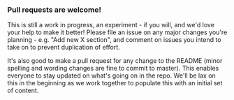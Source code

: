 ### Pull requests are welcome!
This is still a work in progress, an experiment - if you will, and we'd love your help to make it better! Please file an issue on any major changes you're planning - e.g. "Add new X section", and comment on issues you intend to take on to prevent duplication of effort.

It's also good to make a pull request for any change to the README (minor spelling and wording changes are fine to commit to master). This enables everyone to stay updated on what's going on in the repo. We'll be lax on this in the beginning as we work together to populate this with an initial set of content.
